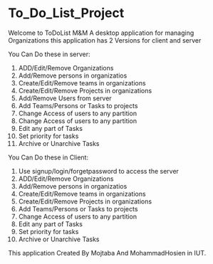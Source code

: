 # To_Do_List_Project

Welcome to ToDoList M&M
A desktop application for managing Organizations
this application has 2 Versions for client and server

You Can Do these in server:
1. ADD/Edit/Remove Organizations
2. Add/Remove persons in organizatios
2. Create/Edit/Remove teams in organizations
3. Create/Edit/Remove Projects in organizations
4. Add/Remove Users from server 
5. Add Teams/Persons or Tasks to projects
6. Change Access of users to any partition
7. Change Access of users to any partition
8. Edit any part of Tasks
9. Set priority for tasks
10. Archive or Unarchive Tasks

You Can Do these in Client:
1. Use signup/login/forgetpassword to access the server 
2. ADD/Edit/Remove Organizations
3. Add/Remove persons in organizatios
4. Create/Edit/Remove teams in organizations
5. Create/Edit/Remove Projects in organizations
6. Add Teams/Persons or Tasks to projects
7. Change Access of users to any partition
8. Edit any part of Tasks
9. Set priority for tasks
10. Archive or Unarchive Tasks

This application Created By Mojtaba And MohammadHosien in IUT.
